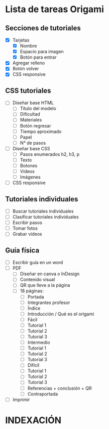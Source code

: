 # Lista de tareas Origami

## Secciones de tutoriales
- [x] Tarjetas
    - [x] Nombre
    - [x] Espacio para imagen
    - [x] Botón para entrar
- [x] Agregar relleno
- [x] Botón volver
- [x] CSS responsive

## CSS tutoriales
- [ ] Diseñar base HTML
    - [ ] Título del modelo
    - [ ] Dificultad
    - [ ] Materiales
    - [ ] Botón regresar
    - [ ] Tiempo aproximado
    - [ ] Papel
    - [ ] N° de pasos
- [ ] Diseñar base CSS
    - [ ] Pasos enumerados h2, h3, p
    - [ ] Texto
    - [ ] Botones
    - [ ] Vídeos
    - [ ] Imágenes
- [ ] CSS responsive

## Tutoriales individuales
- [ ] Buscar tutoriales individuales
- [ ] Clasificar tutoriales individuales
- [ ] Escribir pasos
- [ ] Tomar fotos
- [ ] Grabar vídeos

## Guía física
- [ ] Escribir guía en un word
- [ ] PDF
    - [ ] Diseñar en canva o InDesign
    - [ ] Contenido visual
    - [ ] QR que lleve a la página
    - [ ] 18 páginas: 
        - [ ] Portada 
        - [ ] Integrantes profesor 
        - [ ] Índice
        - [ ] Introducción / Qué es el origami
        - [ ] Fácil
        - [ ] Tutorial 1
        - [ ] Tutorial 2
        - [ ] Tutorial 3
        - [ ] Intermedio
        - [ ] Tutorial 1
        - [ ] Tutorial 2
        - [ ] Tutorial 3
        - [ ] Difícil
        - [ ] Tutorial 1
        - [ ] Tutorial 2
        - [ ] Tutorial 3
        - [ ] Referencias + conclusión + QR
        - [ ] Contraportada 
- [ ] Imprimir

# INDEXACIÓN
